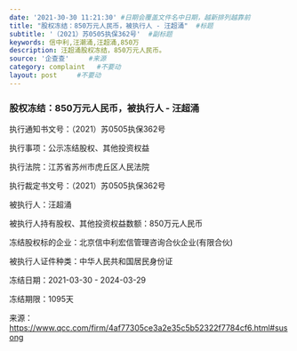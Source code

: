 ```yaml
---
date: '2021-30-30 11:21:30' #日期会覆盖文件名中日期，越新排列越靠前
title: "股权冻结：850万元人民币，被执行人 - 汪超涌"  #标题
subtitle: '（2021）苏0505执保362号'  #副标题
keywords: 信中利,汪潮涌,汪超涌,850万
description: 汪超涌股权冻结，850万元人民币。
source: '企查查'     #来源
category: complaint   #不要动
layout: post     #不要动
---
```


### 股权冻结：850万元人民币，被执行人 - 汪超涌

执行通知书文号：（2021）苏0505执保362号

执行事项：公示冻结股权、其他投资权益

执行法院：江苏省苏州市虎丘区人民法院

执行裁定书文号：（2021）苏0505执保362号

被执行人：汪超涌

被执行人持有股权、其他投资权益数额：850万元人民币

冻结股权标的企业：北京信中利宏信管理咨询合伙企业(有限合伙)

被执行人证件种类：中华人民共和国居民身份证

冻结日期：2021-03-30 - 2024-03-29

冻结期限：1095天

来源：https://www.qcc.com/firm/4af77305ce3a2e35c5b52322f7784cf6.html#susong
